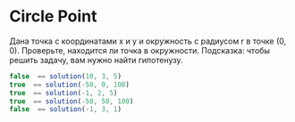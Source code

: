 # Circle Point

Дана точка с координатами x и y и окружность с радиусом r в точке (0, 0). Проверьте, находится ли точка в окружности. Подсказка: чтобы решить задачу, вам нужно найти гипотенузу.

```js
false  == solution(10, 3, 5)
true  == solution(-50, 0, 100)
true  == solution(-1, 2, 5)
true  == solution(-50, 50, 100)
false  == solution(-1, 3, 1)
```